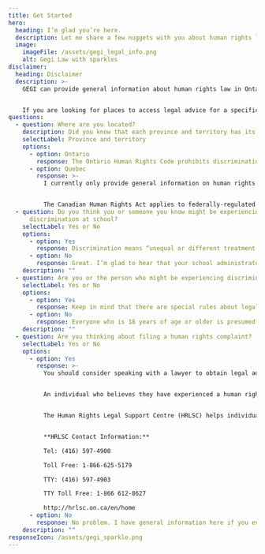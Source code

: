 ```yaml
---
title: Get Started
hero:
  heading: I’m glad you’re here.
  description: Let me share a few nuggets with you about human rights law in Ontario!
  image:
    imageFile: /assets/gegi_legal_info.png
    alt: Gegi Law with sparkles
disclaimer:
  heading: Disclaimer
  description: >-
    GEGI can provide general information about human rights law in Ontario. GEGI can’t provide legal advice or respond to specific situations.


    If you are looking for places to access legal advice for a specific problem, use our [Legal Resources Finder →](/resources)
questions:
  - question: Where are you located?
    description: Did you know that each province and territory has its own human rights system?
    selectLabel: Province and territory
    options:
      - option: Ontario
        response: The Ontario Human Rights Code prohibits discrimination on the basis **protected grounds** in certain **protected social areas**. This includes schools across the province of Ontario.
      - option: Quebec
        response: >-
          I currently only provide general information on human rights law in Ontario. Each province and territory has its own human rights system. You should check to see whether your province or territory has information on your human rights system.


          The Canadian Human Rights Act applies to federally-regulated environments, such as banks, airlines, and the military. Schools generally fall under provincial or territorial jurisdiction.
  - question: Do you think you or someone you know might be experiencing
      discrimination at school?
    selectLabel: Yes or No
    options:
      - option: Yes
        response: Discrimination means “unequal or different treatment or harassment that causes harm” (Human Rights Support Centre). Keep in mind that all negative behaviour is going to constitute discrimination. The treatment must be connected to a protected ground of discrimination (e.g. gender identity or gender expression).
      - option: No
        response: Great. I’m glad to hear that your school administrators are providing a learning environment free from discrimination.
    description: ""
  - question: Are you or the person who might be experiencing discrimination at school under the age of 18?
    selectLabel: Yes or No
    options:
      - option: Yes
        response: Keep in mind that there are special rules about legal capacity for people under the age of 18. For more information on the rules and responsibilities of parents, guardians, and litigation guardians, here is a great [article](http://hrlsc.on.ca/en/node/381) written by Human Rights Legal Support Centre.
      - option: No
        response: Everyone who is 18 years of age or older is presumed to have legal capacity. In case, you are curious, here is a great [article](http://hrlsc.on.ca/en/node/381) written by Human Rights Legal Support Centre.
    description: ""
  - question: Are you thinking about filing a human rights complaint?
    selectLabel: Yes or No
    options:
      - option: Yes
        response: >-
          You should consider speaking with a lawyer to obtain legal advice. I can only provide general information about the human rights system in Ontario. Use our Resource Finder to access services, including some that are free or low-cost.


          An individual who believes they have experienced a human rights violation can file a complaint (called an application) directly to the Ontario Human Rights Tribunal. An individual typically has one year from the date of the last incident of discrimination to file their application. 


          The Human Rights Legal Support Centre (HRLSC) helps individuals who file applications to the Ontario Human Rights Tribunal. They may be able to provide individuals with advice, support, and legal representation.  


          **HRLSC Contact Information:**

          Tel: (416) 597-4900

          Toll Free: 1-866-625-5179

          TTY: (416) 597-4903

          TTY Toll Free: 1-866 612-8627

          http://hrlsc.on.ca/en/home
      - option: No
        response: No problem. I have general information here if you ever change your mind.
    description: ""
responseIcon: /assets/gegi_sparkle.png
---
```

